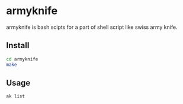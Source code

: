 # armyknife
armyknife is bash scipts for a part of shell script like swiss army knife.

## Install

```sh
cd armyknife
make
```

## Usage

```sh
ak list
```
